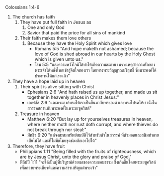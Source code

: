 Colossians 1:4-6

1. The church has faith
    1. They have put full faith in Jesus as
        1. One and only God
        2. Savior that paid the price for all sins of mankind
    2. Their faith makes them love others
        1. Because they have the Holy Spirit which gives love
            - Romans 5:5 "And hope maketh not ashamed; because the love of God is shed abroad in our hearts by the Holy Ghost which is given unto us."
            - โรม 5:5 "และความหวังใจมิได้ทำให้เกิดความละอาย เพราะเหตุว่าความรักของพระเจ้าได้หลั่งไหลเข้าสู่จิตใจของเรา โดยทางพระวิญญาณบริสุทธิ์ ซึ่งพระองค์ได้ประทานให้แก่เราแล้ว"
2. They have a hope laid up in heaven
    1. Their spirit is alive sitting with Christ
        - Ephesians 2:6 "And hath raised us up together, and made us sit together in heavenly places in Christ Jesus:"
        - เอเฟซัส 2:6 "และพระองค์ทรงให้เราเป็นขึ้นมากับพระองค์ และทรงโปรดให้เรานั่งในสวรรคสถานกับพระองค์ในพระเยซูคริสต์"
    2. Treasure in heaven
        - Matthew 6:20 "But lay up for yourselves treasures in heaven, where neither moth nor rust doth corrupt, and where thieves do not break through nor steal:"
        - มัทธิว 6:20 "แต่จงสะสมทรัพย์สมบัติไว้สำหรับตัวในสวรรค์ ที่ตัวมอดและสนิมทำลายเสียไม่ได้ และที่ไม่มีขโมยขุดช่องลักเอาไปได้"
3. Therefore, they have fruit
    - Philippians 1:11 "Being filled with the fruits of righteousness, which are by Jesus Christ, unto the glory and praise of God."
    - ฟีลิปปี 1:11 "จะได้เป็นผู้ที่บริบูรณ์ด้วยผลของความชอบธรรม ซึ่งเกิดขึ้นโดยพระเยซูคริสต์ เพื่อถวายพระเกียรติและความสรรเสริญแด่พระเจ้า"
